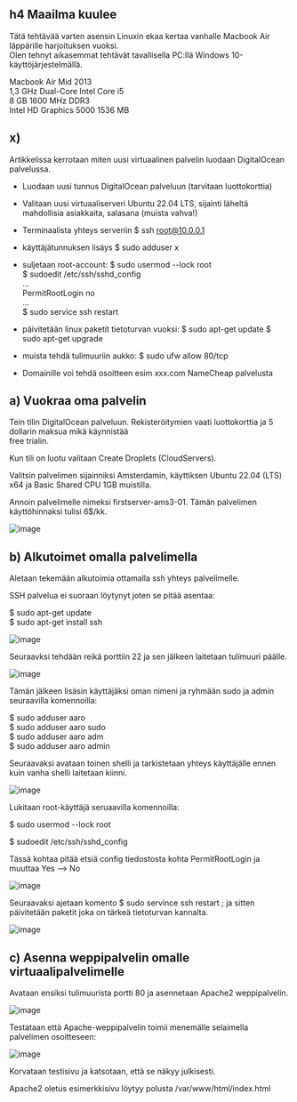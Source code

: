 ## h4 Maailma kuulee

Tätä tehtävää varten asensin Linuxin ekaa kertaa vanhalle Macbook Air läppärille harjoituksen vuoksi.    
Olen tehnyt aikasemmat tehtävät tavallisella PC:llä Windows 10-käyttöjärjestelmällä.

Macbook Air Mid 2013  
1,3 GHz Dual-Core Intel Core i5  
8 GB 1600 MHz DDR3  
Intel HD Graphics 5000 1536 MB  

## x)  

Artikkelissa kerrotaan miten uusi virtuaalinen palvelin luodaan DigitalOcean palvelussa.  

- Luodaan uusi tunnus DigitalOcean palveluun (tarvitaan luottokorttia)
- Valitaan uusi virtuaaliserveri Ubuntu 22.04 LTS, sijainti läheltä  mahdollisia asiakkaita, salasana (muista vahva!)
- Terminaalista yhteys serveriin $ ssh root@10.0.0.1
- käyttäjätunnuksen lisäys $ sudo adduser x
- suljetaan root-account: $ sudo usermod --lock root  
 $ sudoedit /etc/ssh/sshd_config  
     ...  
    PermitRootLogin no  
     ...  
$ sudo service ssh restart

- päivitetään linux paketit tietoturvan vuoksi:
  $ sudo apt-get update
  $ sudo apt-get upgrade
- muista tehdä tulimuuriin aukko: $ sudo ufw allow 80/tcp
- Domainille voi tehdä osoitteen esim xxx.com NameCheap palvelusta
  
## a) Vuokraa oma palvelin


Tein tilin DigitalOcean palveluun. Rekisteröitymien vaati luottokorttia ja 5 dollarin maksua mikä käynnistää  
free trialin.  

Kun tili on luotu valitaan Create Droplets (CloudServers).  

Valitsin palvelimen sijainniksi Amsterdamin, käyttiksen Ubuntu 22.04 (LTS) x64 ja Basic Shared CPU 1GB muistilla.  

Annoin palvelimelle nimeksi firstserver-ams3-01. Tämän palvelimen käyttöhinnaksi tulisi 6$/kk.  

![image](https://github.com/aarott/linuxpalvelimet/assets/78908566/3f9e8eab-a35a-4b73-94ab-f57055999cd7)


## b) Alkutoimet omalla palvelimella

Aletaan tekemään alkutoimia ottamalla ssh yhteys palvelimelle.  

SSH palvelua ei suoraan löytynyt joten se pitää asentaa:  

$ sudo apt-get update  
$ sudo apt-get install ssh  

![image](https://github.com/aarott/linuxpalvelimet/assets/78908566/a038ac6c-6d4b-42db-af4f-ae4b5ce3e99e)  

Seuraavksi tehdään reikä porttiin 22 ja sen jälkeen laitetaan tulimuuri päälle.  

![image](https://github.com/aarott/linuxpalvelimet/assets/78908566/c551a59a-5159-4302-9068-12d0b530b18f)  

Tämän jälkeen lisäsin käyttäjäksi oman nimeni ja ryhmään sudo ja admin seuraavilla komennoilla:  

$ sudo adduser aaro  
$ sudo adduser aaro sudo  
$ sudo adduser aaro adm  
$ sudo adduser aaro admin  

Seuraavaksi avataan toinen shelli ja tarkistetaan yhteys käyttäjälle ennen kuin vanha shelli laitetaan kiinni.  

![image](https://github.com/aarott/linuxpalvelimet/assets/78908566/18d1cb28-0e43-469a-ab3d-d89d6522e858)  

Lukitaan root-käyttäjä seruaavilla komennoilla:  

$ sudo usermod --lock root  

$ sudoedit /etc/ssh/sshd_config  

Tässä kohtaa pitää etsiä config tiedostosta kohta PermitRootLogin ja muuttaa Yes --> No

![image](https://github.com/aarott/linuxpalvelimet/assets/78908566/6c03fa23-ef99-4b1f-9e1d-c26c6ec439f0)  

Seuraavaksi ajetaan komento $ sudo servince ssh restart ; ja sitten päivitetään paketit joka on tärkeä tietoturvan kannalta.  

![image](https://github.com/aarott/linuxpalvelimet/assets/78908566/3e93a826-78cf-410b-a9c6-609a2d775c6b)  

## c) Asenna weppipalvelin omalle virtuaalipalvelimelle

Avataan ensiksi tulimuurista portti 80 ja asennetaan Apache2 weppipalvelin.  

![image](https://github.com/aarott/linuxpalvelimet/assets/78908566/71c83cd6-3af7-4b7a-8048-a831350b5f84)  

Testataan että Apache-weppipalvelin toimii menemälle selaimella palvelimen osoitteseen:  

![image](https://github.com/aarott/linuxpalvelimet/assets/78908566/e55104aa-98ac-4762-a1c4-2168bffb9143)  

Korvataan testisivu ja katsotaan, että se näkyy julkisesti.  

Apache2 oletus esimerkkisivu löytyy polusta /var/www/html/index.html  


















 















